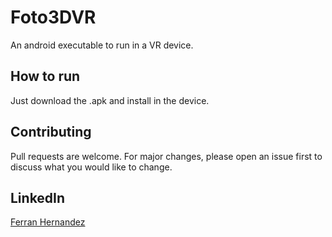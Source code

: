 # Foto3DVR

An android executable to run in a VR device.

## How to run

Just download the .apk and install in the device.

## Contributing
Pull requests are welcome. For major changes, please open an issue first to discuss what you would like to change.

## LinkedIn
[Ferran Hernandez](https://es.linkedin.com/in/ferran-hernández-510642187)